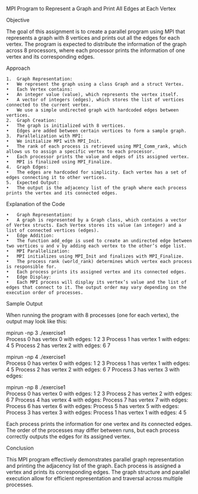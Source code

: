 MPI Program to Represent a Graph and Print All Edges at Each Vertex

Objective

The goal of this assignment is to create a parallel program using MPI that represents a graph with 8 vertices and prints out all the edges for each vertex. The program is expected to distribute the information of the graph across 8 processors, where each processor prints the information of one vertex and its corresponding edges.

Approach

	1.	Graph Representation:
	•	We represent the graph using a class Graph and a struct Vertex.
	•	Each Vertex contains:
	•	An integer value (value), which represents the vertex itself.
	•	A vector of integers (edges), which stores the list of vertices connected to the current vertex.
	•	We use a simple undirected graph with hardcoded edges between vertices.
	2.	Graph Creation:
	•	The graph is initialized with 8 vertices.
	•	Edges are added between certain vertices to form a sample graph.
	3.	Parallelization with MPI:
	•	We initialize MPI with MPI_Init.
	•	The rank of each process is retrieved using MPI_Comm_rank, which allows us to assign a specific vertex to each processor.
	•	Each processor prints the value and edges of its assigned vertex.
	•	MPI is finalized using MPI_Finalize.
	4.	Graph Edges:
	•	The edges are hardcoded for simplicity. Each vertex has a set of edges connecting it to other vertices.
	5.	Expected Output:
	•	The output is the adjacency list of the graph where each process prints the vertex and its connected edges.

Explanation of the Code

	•	Graph Representation:
	•	A graph is represented by a Graph class, which contains a vector of Vertex structs. Each Vertex stores its value (an integer) and a list of connected vertices (edges).
	•	Edge Addition:
	•	The function add_edge is used to create an undirected edge between two vertices u and v by adding each vertex to the other’s edge list.
	•	MPI Parallelization:
	•	MPI initializes using MPI_Init and finalizes with MPI_Finalize.
	•	The process rank (world_rank) determines which vertex each process is responsible for.
	•	Each process prints its assigned vertex and its connected edges.
	•	Edge Display:
	•	Each MPI process will display its vertex’s value and the list of edges that connect to it. The output order may vary depending on the execution order of processes.

Sample Output

When running the program with 8 processes (one for each vertex), the output may look like this:

mpirun -np 3 ./exercise1                    
Process 0 has vertex 0 with edges: 1 2 3 
Process 1 has vertex 1 with edges: 4 5 
Process 2 has vertex 2 with edges: 6 7 

mpirun -np 4 ./exercise1                    
Process 0 has vertex 0 with edges: 1 2 3 
Process 1 has vertex 1 with edges: 4 5 
Process 2 has vertex 2 with edges: 6 7 
Process 3 has vertex 3 with edges: 

mpirun -np 8 ./exercise1                    
Process 0 has vertex 0 with edges: 1 2 3 
Process 2 has vertex 2 with edges: 6 7 
Process 4 has vertex 4 with edges: 
Process 7 has vertex 7 with edges: 
Process 6 has vertex 6 with edges: 
Process 5 has vertex 5 with edges: 
Process 3 has vertex 3 with edges: 
Process 1 has vertex 1 with edges: 4 5 

Each process prints the information for one vertex and its connected edges. The order of the processes may differ between runs, but each process correctly outputs the edges for its assigned vertex.

Conclusion

This MPI program effectively demonstrates parallel graph representation and printing the adjacency list of the graph. Each process is assigned a vertex and prints its corresponding edges. The graph structure and parallel execution allow for efficient representation and traversal across multiple processes.

